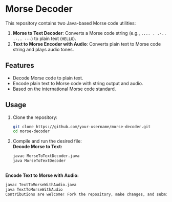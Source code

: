 # Morse Decoder

This repository contains two Java-based Morse code utilities:  
1. **Morse to Text Decoder**: Converts a Morse code string (e.g., `.... . .-.. .-.. ---`) to plain text (`HELLO`).  
2. **Text to Morse Encoder with Audio**: Converts plain text to Morse code string and plays audio tones.

## Features
- Decode Morse code to plain text.
- Encode plain text to Morse code with string output and audio.
- Based on the international Morse code standard.

## Usage

1. Clone the repository:
   ```bash
   git clone https://github.com/your-username/morse-decoder.git
   cd morse-decoder
2. Compile and run the desired file:                                                    
   **Decode Morse to Text:**                                                             
   ```bash
   javac MorseToTextDecoder.java
   java MorseToTextDecoder
                                                         
**Encode Text to Morse with Audio:**
```bash
javac TextToMorseWithAudio.java
java TextToMorseWithAudio                                                  
Contributions are welcome! Fork the repository, make changes, and submit a pull request.
